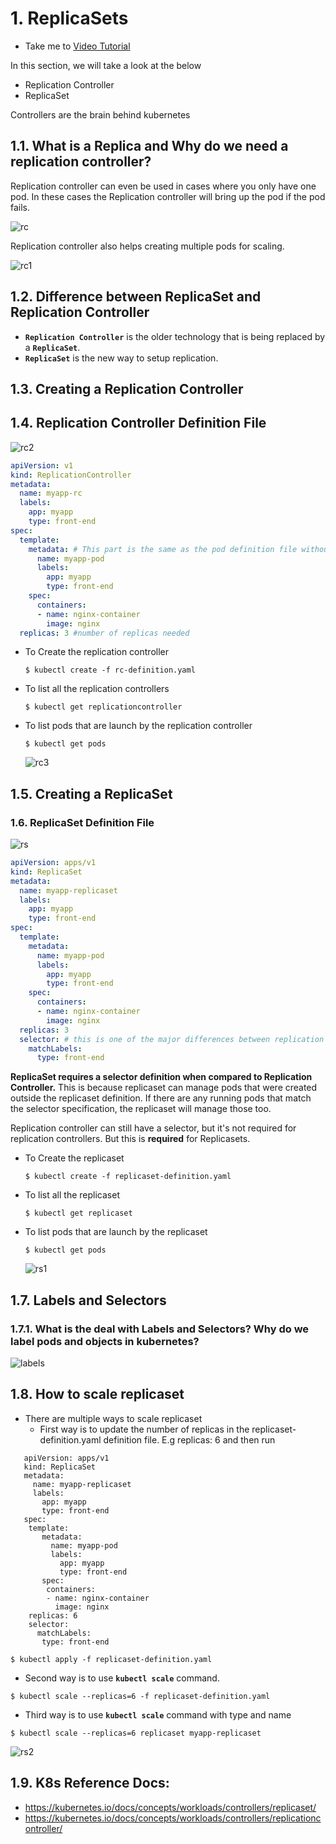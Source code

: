 # 1. ReplicaSets
  - Take me to [Video Tutorial](https://kodekloud.com/topic/replicasets/)

In this section, we will take a look at the below
- Replication Controller
- ReplicaSet

Controllers are the brain behind kubernetes

## 1.1. What is a Replica and Why do we need a replication controller?

Replication controller can even be used in cases where you only have one pod. In these cases the Replication controller will bring up the pod if the pod fails.

  ![rc](../../images/rc.PNG)
  
Replication controller also helps creating multiple pods for scaling.

  ![rc1](../../images/rc1.PNG)
  
## 1.2. Difference between ReplicaSet and Replication Controller
- **`Replication Controller`** is the older technology that is being replaced by a **`ReplicaSet`**.
- **`ReplicaSet`** is the new way to setup replication.

## 1.3. Creating a Replication Controller

## 1.4. Replication Controller Definition File
  
   ![rc2](../../images/rc2.PNG)
  
```yaml
apiVersion: v1
kind: ReplicationController
metadata:
  name: myapp-rc
  labels:
    app: myapp
    type: front-end
spec:
  template:
    metadata: # This part is the same as the pod definition file without apiVersion and kind fields.
      name: myapp-pod
      labels:
        app: myapp
        type: front-end
    spec:
      containers:
      - name: nginx-container
        image: nginx
  replicas: 3 #number of replicas needed
```
  - To Create the replication controller
    ```
    $ kubectl create -f rc-definition.yaml
    ```
  - To list all the replication controllers
    ```
    $ kubectl get replicationcontroller
    ```
  - To list pods that are launch by the replication controller
    ```
    $ kubectl get pods
    ```
    ![rc3](../../images/rc3.PNG)
    
## 1.5. Creating a ReplicaSet
  
### 1.6. ReplicaSet Definition File

   ![rs](../../images/rs.PNG)

```yaml
apiVersion: apps/v1
kind: ReplicaSet
metadata:
  name: myapp-replicaset
  labels:
    app: myapp
    type: front-end
spec:
  template:
    metadata:
      name: myapp-pod
      labels:
        app: myapp
        type: front-end
    spec:
      containers:
      - name: nginx-container
        image: nginx
  replicas: 3
  selector: # this is one of the major differences between replication controller and replicaset
    matchLabels:
      type: front-end
 ```

**ReplicaSet requires a selector definition when compared to Replication Controller.** This is because replicaset can manage pods that were created outside the replicaset definition. If there are any running pods that match the selector specification, the replicaset will manage those too.

Replication controller can still have a selector, but it's not required for replication controllers. But this is **required** for Replicasets.
   
  - To Create the replicaset
    ```
    $ kubectl create -f replicaset-definition.yaml
    ```
  - To list all the replicaset
    ```
    $ kubectl get replicaset
    ```
  - To list pods that are launch by the replicaset
    ```
    $ kubectl get pods
    ```
   
    ![rs1](../../images/rs1.PNG)
    
## 1.7. Labels and Selectors
### 1.7.1. What is the deal with Labels and Selectors? Why do we label pods and objects in kubernetes?

  ![labels](../../images/labels.PNG)
  
## 1.8. How to scale replicaset
- There are multiple ways to scale replicaset
  - First way is to update the number of replicas in the replicaset-definition.yaml definition file. E.g replicas: 6 and then run 
 ```
    apiVersion: apps/v1
    kind: ReplicaSet
    metadata:
      name: myapp-replicaset
      labels:
        app: myapp
        type: front-end
    spec:
     template:
        metadata:
          name: myapp-pod
          labels:
            app: myapp
            type: front-end
        spec:
         containers:
         - name: nginx-container
           image: nginx
     replicas: 6
     selector:
       matchLabels:
        type: front-end
```

  ```
  $ kubectl apply -f replicaset-definition.yaml
  ```
  - Second way is to use **`kubectl scale`** command.
  ```
  $ kubectl scale --replicas=6 -f replicaset-definition.yaml
  ```
  - Third way is to use **`kubectl scale`** command with type and name
  ```
  $ kubectl scale --replicas=6 replicaset myapp-replicaset
  ```
  ![rs2](../../images/rs2.PNG)

## 1.9. K8s Reference Docs:
- https://kubernetes.io/docs/concepts/workloads/controllers/replicaset/
- https://kubernetes.io/docs/concepts/workloads/controllers/replicationcontroller/
